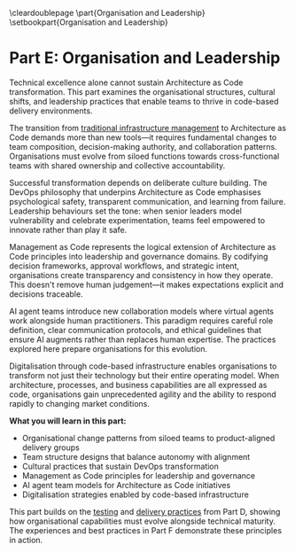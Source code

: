 \cleardoublepage
\part{Organisation and Leadership}
\setbookpart{Organisation and Leadership}

# Part E: Organisation and Leadership

Technical excellence alone cannot sustain Architecture as Code transformation. This part examines the organisational structures, cultural shifts, and leadership practices that enable teams to thrive in code-based delivery environments.

The transition from [traditional infrastructure management](16_migration.md) to Architecture as Code demands more than new tools—it requires fundamental changes to team composition, decision-making authority, and collaboration patterns. Organisations must evolve from siloed functions towards cross-functional teams with shared ownership and collective accountability.

Successful transformation depends on deliberate culture building. The DevOps philosophy that underpins Architecture as Code emphasises psychological safety, transparent communication, and learning from failure. Leadership behaviours set the tone: when senior leaders model vulnerability and celebrate experimentation, teams feel empowered to innovate rather than play it safe.

Management as Code represents the logical extension of Architecture as Code principles into leadership and governance domains. By codifying decision frameworks, approval workflows, and strategic intent, organisations create transparency and consistency in how they operate. This doesn't remove human judgement—it makes expectations explicit and decisions traceable.

AI agent teams introduce new collaboration models where virtual agents work alongside human practitioners. This paradigm requires careful role definition, clear communication protocols, and ethical guidelines that ensure AI augments rather than replaces human expertise. The practices explored here prepare organisations for this evolution.

Digitalisation through code-based infrastructure enables organisations to transform not just their technology but their entire operating model. When architecture, processes, and business capabilities are all expressed as code, organisations gain unprecedented agility and the ability to respond rapidly to changing market conditions.

**What you will learn in this part:**

- Organisational change patterns from siloed teams to product-aligned delivery groups
- Team structure designs that balance autonomy with alignment
- Cultural practices that sustain DevOps transformation
- Management as Code principles for leadership and governance
- AI agent team models for Architecture as Code initiatives
- Digitalisation strategies enabled by code-based infrastructure

This part builds on the [testing](13_testing_strategies.md) and [delivery practices](14_practical_implementation.md) from Part D, showing how organisational capabilities must evolve alongside technical maturity. The experiences and best practices in Part F demonstrate these principles in action.
